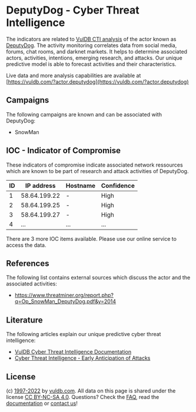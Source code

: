 # DeputyDog - Cyber Threat Intelligence

The indicators are related to [VulDB CTI analysis](https://vuldb.com/?kb.cti) of the actor known as [DeputyDog](https://vuldb.com/?actor.deputydog). The activity monitoring correlates data from social media, forums, chat rooms, and darknet markets. It helps to determine associated actors, activities, intentions, emerging research, and attacks. Our unique predictive model is able to forecast activities and their characteristics.

Live data and more analysis capabilities are available at [https://vuldb.com/?actor.deputydog](https://vuldb.com/?actor.deputydog)

## Campaigns

The following campaigns are known and can be associated with DeputyDog:

* SnowMan

## IOC - Indicator of Compromise

These indicators of compromise indicate associated network ressources which are known to be part of research and attack activities of DeputyDog.

ID | IP address | Hostname | Confidence
-- | ---------- | -------- | ----------
1 | 58.64.199.22 | - | High
2 | 58.64.199.25 | - | High
3 | 58.64.199.27 | - | High
4 | ... | ... | ...

There are 3 more IOC items available. Please use our online service to access the data.

## References

The following list contains external sources which discuss the actor and the associated activities:

* https://www.threatminer.org/report.php?q=Op_SnowMan_DeputyDog.pdf&y=2014

## Literature

The following articles explain our unique predictive cyber threat intelligence:

* [VulDB Cyber Threat Intelligence Documentation](https://vuldb.com/?kb.cti)
* [Cyber Threat Intelligence - Early Anticipation of Attacks](https://www.scip.ch/en/?labs.20201022)

## License

(c) [1997-2022](https://vuldb.com/?kb.changelog) by [vuldb.com](https://vuldb.com/?kb.about). All data on this page is shared under the license [CC BY-NC-SA 4.0](https://creativecommons.org/licenses/by-nc-sa/4.0/). Questions? Check the [FAQ](https://vuldb.com/?kb.faq), read the [documentation](https://vuldb.com/?kb) or [contact us](https://vuldb.com/?contact)!
